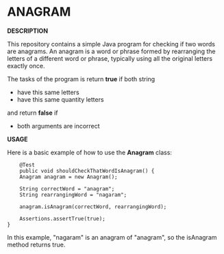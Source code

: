 # ANAGRAM

**DESCRIPTION**

This repository contains a simple Java program for checking if two words are anagrams. An anagram is a word or phrase formed by rearranging the letters of a different word or phrase, typically using all the original letters exactly once.

The tasks of the program is return **true** if both string 
- have this same letters
- have this same quantity letters


 and return **false** if 
 - both arguments are incorrect

**USAGE**

Here is a basic example of how to use the **Anagram** class:
       
        @Test
        public void shouldCheckThatWordIsAnagram() {
        Anagram anagram = new Anagram();
        
        String correctWord = "anagram";
        String rearrangingWord = "nagaram";
        
        anagram.isAnagram(correctWord, rearrangingWord);
        
        Assertions.assertTrue(true);
    }
In this example, "nagaram" is an anagram of "anagram", so the isAnagram method returns true.
